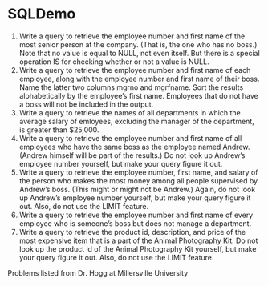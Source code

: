 # SQLDemo
1. Write a query to retrieve the employee number and first name of the most senior
person at the company. (That is, the one who has no boss.) Note that no value is equal to
NULL, not even itself. But there is a special operation IS for checking whether or not a value is
NULL.
2. Write a query to retrieve the employee number and first name of each employee,
along with the employee number and first name of their boss. Name the latter two columns
mgrno and mgrfname. Sort the results alphabetically by the employee’s first name. Employees
that do not have a boss will not be included in the output.
3. Write a query to retrieve the names of all departments in which the average salary
of emloyees, excluding the manager of the department, is greater than $25,000.
4. Write a query to retrieve the employee number and first name of all employees
who have the same boss as the employee named Andrew. (Andrew himself will be part of the
results.) Do not look up Andrew’s employee number yourself, but make your query figure it
out.
5. Write a query to retrieve the employee number, first name, and salary of the person
who makes the most money among all people supervised by Andrew’s boss. (This might or
might not be Andrew.) Again, do not look up Andrew’s employee number yourself, but make
your query figure it out. Also, do not use the LIMIT feature.
6. Write a query to retrieve the employee number and first name of every employee
who is someone’s boss but does not manage a department.
7. Write a query to retrieve the product id, description, and price of the most expensive item that is a part of the Animal Photography Kit. Do not look up the product id of
the Animal Photography Kit yourself, but make your query figure it out. Also, do not use the
LIMIT feature.

Problems listed from Dr. Hogg at Millersville University

